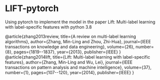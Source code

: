 # LIFT-pytorch
Using pytorch to implement the model in the paper Lift: Multi-label learning with label-specific features
with python 3.8

@article{zhang2013review,
  title={A review on multi-label learning algorithms},
  author={Zhang, Min-Ling and Zhou, Zhi-Hua},
  journal={IEEE transactions on knowledge and data engineering},
  volume={26},
  number={8},
  pages={1819--1837},
  year={2013},
  publisher={IEEE}
}
@article{zhang2014lift,
  title={Lift: Multi-label learning with label-specific features},
  author={Zhang, Min-Ling and Wu, Lei},
  journal={IEEE transactions on pattern analysis and machine intelligence},
  volume={37},
  number={1},
  pages={107--120},
  year={2014},
  publisher={IEEE}
}
